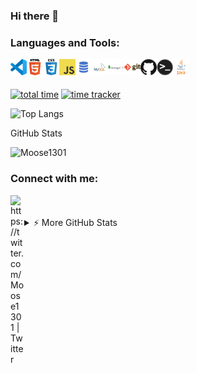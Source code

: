 ### Hi there 👋


### Languages and Tools:

<img align="left" alt="Visual Studio Code" width="26px" src="https://raw.githubusercontent.com/github/explore/80688e429a7d4ef2fca1e82350fe8e3517d3494d/topics/visual-studio-code/visual-studio-code.png" />
<img align="left" alt="HTML5" width="26px" src="https://raw.githubusercontent.com/github/explore/80688e429a7d4ef2fca1e82350fe8e3517d3494d/topics/html/html.png" />
<img align="left" alt="CSS3" width="26px" src="https://raw.githubusercontent.com/github/explore/80688e429a7d4ef2fca1e82350fe8e3517d3494d/topics/css/css.png" />
<img align="left" alt="JavaScript" width="26px" src="https://raw.githubusercontent.com/github/explore/80688e429a7d4ef2fca1e82350fe8e3517d3494d/topics/javascript/javascript.png" />
<img align="left" alt="SQL" width="26px" src="https://raw.githubusercontent.com/github/explore/80688e429a7d4ef2fca1e82350fe8e3517d3494d/topics/sql/sql.png" />
<img align="left" alt="MySQL" width="26px" src="https://raw.githubusercontent.com/github/explore/80688e429a7d4ef2fca1e82350fe8e3517d3494d/topics/mysql/mysql.png" />
<img align="left" alt="MongoDB" width="26px" src="https://raw.githubusercontent.com/github/explore/80688e429a7d4ef2fca1e82350fe8e3517d3494d/topics/mongodb/mongodb.png" />
<img align="left" alt="Git" width="26px" src="https://raw.githubusercontent.com/github/explore/80688e429a7d4ef2fca1e82350fe8e3517d3494d/topics/git/git.png" />
<img align="left" alt="GitHub" width="26px" src="https://raw.githubusercontent.com/github/explore/78df643247d429f6cc873026c0622819ad797942/topics/github/github.png" />
<img align="left" alt="Terminal" width="26px" src="https://raw.githubusercontent.com/github/explore/80688e429a7d4ef2fca1e82350fe8e3517d3494d/topics/terminal/terminal.png" />
<img align="left" alt="Java" width="26px" src="https://raw.githubusercontent.com/github/explore/80688e429a7d4ef2fca1e82350fe8e3517d3494d/topics/java/java.png" />
<br />
<br />




[![total time](https://wakatime.com/badge/user/cfc262a8-2f26-47fb-a540-4c1ca4b4ddf8.svg)](https://wakatime.com/@cfc262a8-2f26-47fb-a540-4c1ca4b4ddf8)
[![time tracker](https://wakatime.com/badge/github/Moose1301/Moose1301.svg)](https://wakatime.com/badge/github/Moose1301/Moose1301)

![Top Langs](https://github-readme-stats.vercel.app/api/top-langs/?username=Moose1301&layout=compact&theme=merko)

GitHub Stats
<br />

<img src="https://github-readme-stats.vercel.app/api?username=Moose1301&show_icons=true&theme=merko&count_private=true" alt="Moose1301" />



### Connect with me:

<img align="left" alt="https://twitter.com/Moose1301 | Twitter" width="22px" src="https://cdn.jsdelivr.net/npm/simple-icons@v3/icons/twitter.svg" />
<br />
<br />


<details>
  <summary>⚡ More GitHub Stats</summary>

<!--START_SECTION:waka-->

```text
Java             2 hrs 51 mins   ███████████████████████▓░   94.45 %
JSON             4 mins          ▓░░░░░░░░░░░░░░░░░░░░░░░░   02.65 %
YAML             2 mins          ▒░░░░░░░░░░░░░░░░░░░░░░░░   01.64 %
JavaScript       1 min           ░░░░░░░░░░░░░░░░░░░░░░░░░   00.62 %
XML              0 secs          ░░░░░░░░░░░░░░░░░░░░░░░░░   00.42 %
GitIgnore file   0 secs          ░░░░░░░░░░░░░░░░░░░░░░░░░   00.22 %
```

<!--END_SECTION:waka-->

</details>
 
